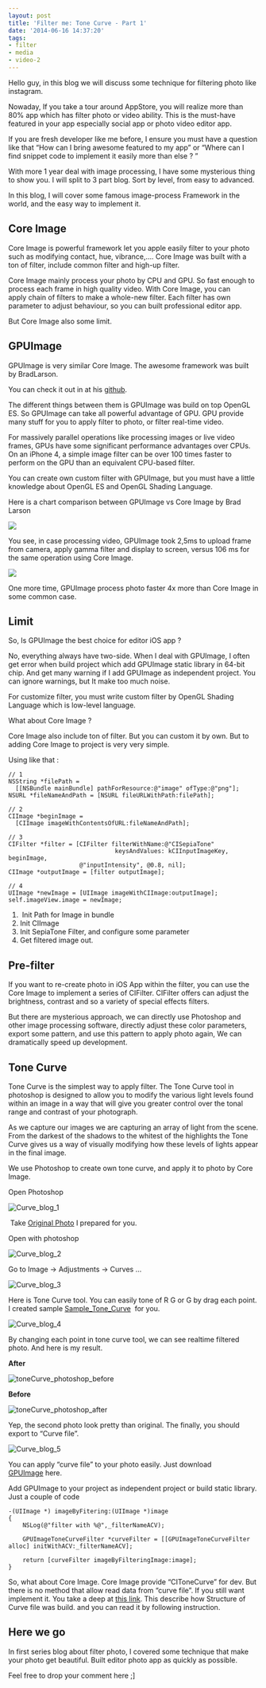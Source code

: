 ```yaml
---
layout: post
title: 'Filter me: Tone Curve - Part 1'
date: '2014-06-16 14:37:20'
tags:
- filter
- media
- video-2
--- 
```


 Hello guy, in this blog we will discuss some technique for filtering photo like instagram.

Nowaday, If you take a tour around AppStore, you will realize more than 80% app which has filter photo or video ability. This is the must-have featured in your app especially social app or photo video editor app.

If you are fresh developer like me before, I ensure you must have a question like that “How can I bring awesome featured to my app” or “Where can I find snippet code to implement it easily more than else ? ”

With more 1 year deal with image processing, I have some mysterious thing to show you. I will split to 3 part blog. Sort by level, from easy to advanced.

In this blog, I will cover some famous image-process Framework in the world, and the easy way to implement it.


## Core Image

Core Image is powerful framework let you apple easily filter to your photo such as modifying contact, hue, vibrance,…. Core Image was built with a ton of filter, include common filter and high-up filter.

Core Image mainly process your photo by CPU and GPU. So fast enough to process each frame in high quality video. With Core Image, you can apply chain of filters to make a whole-new filter. Each filter has own parameter to adjust behaviour, so you can built professional editor app.

But Core Image also some limit.


## GPUImage

GPUImage is very similar Core Image. The awesome framework was built by BradLarson.

You can check it out in at his [github](https://github.com/BradLarson/GPUImage "github").

The different things between them is GPUImage was build on top OpenGL ES. So GPUImage can take all powerful advantage of GPU. GPU provide many stuff for you to apply filter to photo, or filter real-time video.

For massively parallel operations like processing images or live video frames, GPUs have some significant performance advantages over CPUs. On an iPhone 4, a simple image filter can be over 100 times faster to perform on the GPU than an equivalent CPU-based filter.

You can create own custom filter with GPUImage, but you must have a little knowledge about OpenGL ES and OpenGL Shading Language.

Here is a chart comparison between GPUImage vs Core Image by Brad Larson

![](https://raw.githubusercontent.com/NghiaTranUIT/nghiatranuit.github.io/master/resources/2014/06/chart_1.png)

You see, in case processing video, GPUImage took 2,5ms to upload frame from camera, apply gamma filter and display to screen, versus 106 ms for the same operation using Core Image.

![](https://raw.githubusercontent.com/NghiaTranUIT/nghiatranuit.github.io/master/resources/2014/06/chart_2.png)

One more time, GPUImage process photo faster 4x more than Core Image in some common case.


## Limit

So, Is GPUImage the best choice for editor iOS app ?

No, everything always have two-side. When I deal with GPUImage, I often get error when build project which add GPUImage static library in 64-bit chip. And get many warning if I add GPUImage as independent project. You can ignore warnings, but It make too much noise.

For customize filter, you must write custom filter by OpenGL Shading Language which is low-level language.

What about Core Image ?

Core Image also include ton of filter. But you can custom it by own. But to adding Core Image to project is very very simple.

Using like that :

```objc
// 1
NSString *filePath =
  [[NSBundle mainBundle] pathForResource:@"image" ofType:@"png"];
NSURL *fileNameAndPath = [NSURL fileURLWithPath:filePath];
 
// 2
CIImage *beginImage =
  [CIImage imageWithContentsOfURL:fileNameAndPath];
 
// 3
CIFilter *filter = [CIFilter filterWithName:@"CISepiaTone"
                              keysAndValues: kCIInputImageKey, beginImage,
                    @"inputIntensity", @0.8, nil];
CIImage *outputImage = [filter outputImage];
 
// 4
UIImage *newImage = [UIImage imageWithCIImage:outputImage];
self.imageView.image = newImage;
```

1.  Init Path for Image in bundle
2. Init CIImage
3. Init SepiaTone Filter, and configure some parameter
4. Get filtered image out.


## Pre-filter

If you want to re-create photo in iOS App within the filter, you can use the Core Image to implement a series of CIFilter. CIFilter offers can adjust the brightness, contrast and so a variety of special effects filters.

But there are mysterious approach, we can directly use Photoshop and other image processing software, directly adjust these color parameters, export some pattern, and use this pattern to apply photo again, We can dramatically speed up development.


## Tone Curve

Tone Curve is the simplest way to apply filter. The Tone Curve tool in photoshop is designed to allow you to modify the various light levels found within an image in a way that will give you greater control over the tonal range and contrast of your photograph.

As we capture our images we are capturing an array of light from the scene. From the darkest of the shadows to the whitest of the highlights the Tone Curve gives us a way of visually modifying how these levels of lights appear in the final image.

We use Photoshop to create own tone curve, and apply it to photo by Core Image.

Open Photoshop

![Curve_blog_1](https://raw.githubusercontent.com/NghiaTranUIT/nghiatranuit.github.io/master/resources/2014/06/Curve_blog_1.png?resize=303%2C143)

 Take [Original Photo](https://raw.githubusercontent.com/NghiaTranUIT/nghiatranuit.github.io/master/resources/2014/06/toneCurve_photoshop_before.jpg "Original Photo") I prepared for you.

Open with photoshop

![Curve_blog_2](https://raw.githubusercontent.com/NghiaTranUIT/nghiatranuit.github.io/master/resources/2014/06/Curve_blog_2.png?resize=829%2C518)

Go to Image -> Adjustments -> Curves …

![Curve_blog_3](https://raw.githubusercontent.com/NghiaTranUIT/nghiatranuit.github.io/master/resources/2014/06/Curve_blog_3.png?resize=508%2C205)

Here is Tone Curve tool. You can easily tone of R G or G by drag each point. I created sample [Sample_Tone_Curve](http://www.mediafire.com/download/swbfvzvx6ckd6gg/customToneCurve.acv "Sample_Tone_Curve")  for you.

![Curve_blog_4](https://raw.githubusercontent.com/NghiaTranUIT/nghiatranuit.github.io/master/resources/2014/06/Curve_blog_4.png?resize=396%2C466)

By changing each point in tone curve tool, we can see realtime filtered photo. And here is my result. 

**After**

![toneCurve_photoshop_before](https://raw.githubusercontent.com/NghiaTranUIT/nghiatranuit.github.io/master/resources/2014/06/toneCurve_photoshop_before.jpg?resize=744%2C495)

**Before**

![toneCurve_photoshop_after](https://raw.githubusercontent.com/NghiaTranUIT/nghiatranuit.github.io/master/resources/2014/06/toneCurve_photoshop_after.jpg?resize=744%2C496) 

Yep, the second photo look pretty than original. The finally, you should export to “Curve file”.


![Curve_blog_5](https://raw.githubusercontent.com/NghiaTranUIT/nghiatranuit.github.io/master/resources/2014/06/Curve_blog_5.png?resize=129%2C131)

You can apply “curve file” to your photo easily. Just download [GPUImage](https://github.com/BradLarson/GPUImage "GPUImage") here.

Add GPUImage to your project as independent project or build static library. Just a couple of code

```objc
-(UIImage *) imageByFitering:(UIImage *)image
{
    NSLog(@"filter with %@",_filterNameACV);
    
    GPUImageToneCurveFilter *curveFilter = [[GPUImageToneCurveFilter alloc] initWithACV:_filterNameACV];
    
    return [curveFilter imageByFilteringImage:image];
}
```

So, what about Core Image. Core Image provide “CIToneCurve” for dev. But there is no method that allow read data from “curve file”. If you still want implement it. You take a deep at [this link](http://www.adobe.com/devnet-apps/photoshop/fileformatashtml/ "this link"). This describe how Structure of Curve file was build. and you can read it by following instruction.

## Here we go

In first series blog about filter photo, I covered some technique that make your photo get beautiful. Built editor photo app as quickly as possible.

Feel free to drop your comment here ;]

 



